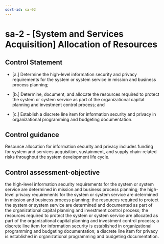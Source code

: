```yaml
---
sort-id: sa-02
---
```


# sa-2 - \[System and Services Acquisition\] Allocation of Resources

## Control Statement

- \[a.\] Determine the high-level information security and privacy requirements for the system or system service in mission and business process planning;

- \[b.\] Determine, document, and allocate the resources required to protect the system or system service as part of the organizational capital planning and investment control process; and

- \[c.\] Establish a discrete line item for information security and privacy in organizational programming and budgeting documentation.

## Control guidance

Resource allocation for information security and privacy includes funding for system and services acquisition, sustainment, and supply chain-related risks throughout the system development life cycle.

## Control assessment-objective

the high-level information security requirements for the system or system service are determined in mission and business process planning;
the high-level privacy requirements for the system or system service are determined in mission and business process planning;
the resources required to protect the system or system service are determined and documented as part of the organizational capital planning and investment control process;
the resources required to protect the system or system service are allocated as part of the organizational capital planning and investment control process;
a discrete line item for information security is established in organizational programming and budgeting documentation;
a discrete line item for privacy is established in organizational programming and budgeting documentation.
